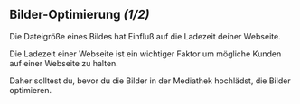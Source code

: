 ## Bilder-Optimierung *(1/2)*

Die Dateigröße eines Bildes hat Einfluß auf die Ladezeit deiner Webseite.

Die Ladezeit einer Webseite ist ein wichtiger Faktor um mögliche Kunden auf einer Webseite zu halten.

Daher solltest du, bevor du die Bilder in der Mediathek hochlädst, die Bilder optimieren.
